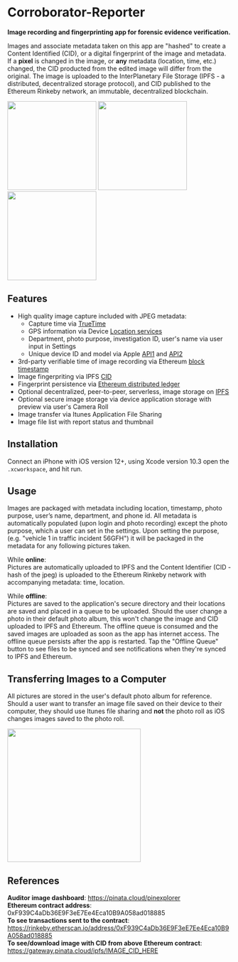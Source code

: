 # Corroborator-Reporter

**Image recording and fingerprinting app for forensic evidence verification.**  

Images and associate metadata taken on this app are "hashed" to create a Content Identified (CID), or a digital fingerprint of the image and metadata. If a **pixel** is changed in the image, or **any** metadata (location, time, etc.) changed, the CID producted from the edited image will differ from the original. The image is uploaded to the InterPlanetary File Storage (IPFS - a distributed, decentralized storage protocol), and CID published to the Ethereum Rinkeby network, an immutable, decentralized blockchain.

<img src="https://github.com/Corroborator-Net/Corroborator-iOS/blob/master/IMG_0433.png" width="200"> <img src="https://github.com/Corroborator-Net/Corroborator-iOS/blob/master/IMG_0434.png" width="200"> <img src="https://github.com/Corroborator-Net/Corroborator-iOS/blob/master/IMG_0251.png" width="200">  


## Features  
  - High quality image capture included with JPEG metadata:
    -  Capture time via [TrueTime](https://github.com/instacart/TrueTime.swift)
    -  GPS information via Device [Location services](https://developer.apple.com/documentation/corelocation/cllocationmanager)
    -  Department, photo purpose, investigation ID, user's name via user input in Settings
    -  Unique device ID and model via Apple [API1](https://developer.apple.com/documentation/uikit/uidevice/1620059-identifierforvendor) and [API2](https://developer.apple.com/documentation/foundation/processinfo/1417911-environment)
  - 3rd-party verifiable time of image recording via Ethereum [block timestamp](https://rinkeby.etherscan.io/blocks)
  - Image fingerpriting via IPFS [CID](https://docs.ipfs.io/guides/concepts/cid/)
  - Fingerprint persistence via [Ethereum distributed ledger](https://ethereum.org/beginners/)
  - Optional decentralized, peer-to-peer, serverless, image storage on [IPFS](https://ipfs.io/)
  - Optional secure image storage via device application storage with preview via user's Camera Roll
  - Image transfer via Itunes Application File Sharing
  - Image file list with report status and thumbnail
  


## Installation
Connect an iPhone with iOS version 12+, using Xcode version 10.3 open the `.xcworkspace`, and hit run.

## Usage  
Images are packaged with metadata including location, timestamp, photo purpose, user’s name, department, and phone id. All metadata is automatically populated (upon login and photo recording) except the photo purpose, which a user can set in the settings. Upon setting the purpose, (e.g. "vehicle 1 in traffic incident 56GFH") it will be packaged in the metadata for any following pictures taken.

While **online**:  
Pictures are automatically uploaded to IPFS and the Content Identifier (CID - hash of the jpeg) is uploaded to the Ethereum Rinkeby network with accompanying metadata: time, location.


While **offline**:  
Pictures are saved to the application's secure directory and their locations are saved and placed in a queue to be uploaded. Should the user change a photo in their default photo album, this won't change the image and CID uploaded to IPFS and Ethereum. The offline queue is consumed and the saved images are uploaded as soon as the app has internet access. The offline queue persists after the app is restarted. Tap the "Offline Queue" button to see files to be synced and see notifications when they're synced to IPFS and Ethereum. 

## Transferring Images to a Computer  
All pictures are stored in the user's default photo album for reference. Should a user want to transfer an image file saved on their device to their computer, they should use Itunes file sharing and **not** the photo roll as iOS changes images saved to the photo roll. 

<img src="https://github.com/Corroborator-Net/Corroborator-iOS/blob/master/IMG_filesharing.png" width="300">



## References  
**Auditor image dashboard**: https://pinata.cloud/pinexplorer  
**Ethereum contract address**: 0xF939C4aDb36E9F3eE7Ee4Eca10B9A058ad018885  
**To see transactions sent to the contract**: https://rinkeby.etherscan.io/address/0xF939C4aDb36E9F3eE7Ee4Eca10B9A058ad018885  
**To see/download image with CID from above Ethereum contract**: https://gateway.pinata.cloud/ipfs/IMAGE_CID_HERE  

